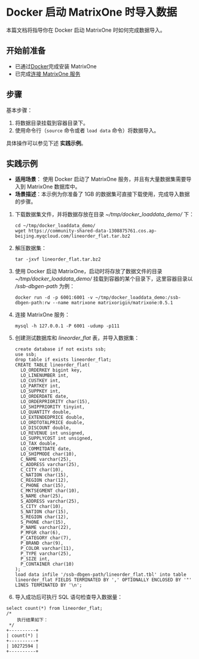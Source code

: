 # Docker 启动 MatrixOne 时导入数据

本篇文档将指导你在 Docker 启动 MatrixOne 时如何完成数据导入。

## 开始前准备

- 已通过[Docker](https://docs.matrixorigin.io/cn/0.5.0/MatrixOne/Get-Started/install-standalone-matrixone/#3-docker)完成安装 MatrixOne
- 已完成[连接 MatrixOne 服务](../../Get-Started/connect-to-matrixone-server.md)

## 步骤

基本步骤：

1. 将数据目录挂载到容器目录下。
2. 使用命令行（`source` 命令或者 `load data` 命令）将数据导入。

具体操作可以参见下述 **实践示例**。

## 实践示例

- **适用场景**： 使用 Docker 启动了 MatrixOne 服务，并且有大量数据集需要导入到 MatrixOne 数据库中。
- **场景描述**：本示例为你准备了 1GB 的数据集可直接下载使用，完成导入数据的步骤。

1. 下载数据集文件，并将数据存放在目录 *~/tmp/docker_loaddata_demo/* 下：

    ```
    cd ~/tmp/docker_loaddata_demo/
    wget https://community-shared-data-1308875761.cos.ap-beijing.myqcloud.com/lineorder_flat.tar.bz2
    ```

2. 解压数据集：

    ```
    tar -jxvf lineorder_flat.tar.bz2
    ```

3. 使用 Docker 启动 MatrixOne，启动时将存放了数据文件的目录 *~/tmp/docker_loaddata_demo/* 挂载到容器的某个目录下，这里容器目录以 */ssb-dbgen-path* 为例：

    ```
    docker run -d -p 6001:6001 -v ~/tmp/docker_loaddata_demo:/ssb-dbgen-path:rw --name matrixone matrixorigin/matrixone:0.5.1
    ```

4. 连接 MatrixOne 服务：

    ```
    mysql -h 127.0.0.1 -P 6001 -udump -p111
    ```

5. 创建测试数据库和 *lineorder_flat* 表，并导入数据集：

    ```
    create database if not exists ssb;
    use ssb;
    drop table if exists lineorder_flat;
    CREATE TABLE lineorder_flat(
      LO_ORDERKEY bigint key,
      LO_LINENUMBER int,
      LO_CUSTKEY int,
      LO_PARTKEY int,
      LO_SUPPKEY int,
      LO_ORDERDATE date,
      LO_ORDERPRIORITY char(15),
      LO_SHIPPRIORITY tinyint,
      LO_QUANTITY double,
      LO_EXTENDEDPRICE double,
      LO_ORDTOTALPRICE double,
      LO_DISCOUNT double,
      LO_REVENUE int unsigned,
      LO_SUPPLYCOST int unsigned,
      LO_TAX double,
      LO_COMMITDATE date,
      LO_SHIPMODE char(10),
      C_NAME varchar(25),
      C_ADDRESS varchar(25),
      C_CITY char(10),
      C_NATION char(15),
      C_REGION char(12),
      C_PHONE char(15),
      C_MKTSEGMENT char(10),
      S_NAME char(25),
      S_ADDRESS varchar(25),
      S_CITY char(10),
      S_NATION char(15),
      S_REGION char(12),
      S_PHONE char(15),
      P_NAME varchar(22),
      P_MFGR char(6),
      P_CATEGORY char(7),
      P_BRAND char(9),
      P_COLOR varchar(11),
      P_TYPE varchar(25),
      P_SIZE int,
      P_CONTAINER char(10)
    );
    load data infile '/ssb-dbgen-path/lineorder_flat.tbl' into table lineorder_flat FIELDS TERMINATED BY ',' OPTIONALLY ENCLOSED BY '"' LINES TERMINATED BY '\n';
    ```

5. 导入成功后可执行 SQL 语句检查导入数据量：

```
select count(*) from lineorder_flat;
/*
    执行结果如下：
 */
+----------+
| count(*) |
+----------+
| 10272594 |
+----------+
```

